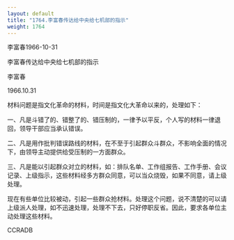 ```yaml
---
layout: default
title: "1764.李富春传达给中央给七机部的指示"
weight: 1764
---
```


李富春1966-10-31

李富春传达给中央给七机部的指示

李富春

1966.10.31

材料问题是指文化革命的材料，时间是指文化大革命以来的，处理如下：

一、凡是斗错了的、错整了的、错压制的，一律予以平反，个人写的材料一律退回，领导干部应当承认错误。

二、凡是用作批判错误路线的材料，在不至于引起群众斗群众，不影响全面的情况下，由领导主动提供给受压制的一方面群众。

三、凡是能以引起群众对立的材料，如：排队名单、工作组报告、工作手册、会议记录、上级指示，这些材料经多方群众同意，可以当众烧毁，如果不同意，请上级处理。

现在有些单位比较被动，引起一些群众抢材料。处理这个问题，说不清楚的可以请上级派人处理，如不迅速处理，处理不下去，只好停职反省。因此，要求各单位主动处理这些材料。

CCRADB

